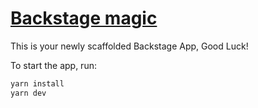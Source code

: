 # [Backstage magic](https://backstage.io)

This is your newly scaffolded Backstage App, Good Luck!

To start the app, run:

```sh
yarn install
yarn dev
```
